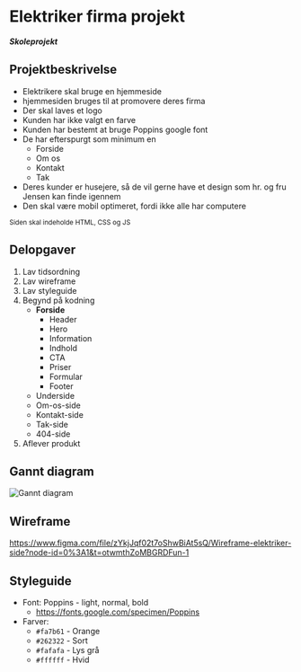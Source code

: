 # Elektriker firma projekt
***Skoleprojekt***

## Projektbeskrivelse
+ Elektrikere skal bruge en hjemmeside
+ hjemmesiden bruges til at promovere deres firma
+ Der skal laves et logo
+ Kunden har ikke valgt en farve
+ Kunden har bestemt at bruge Poppins google font
+ De har efterspurgt som minimum en
  - Forside
  - Om os
  - Kontakt
  - Tak
+ Deres kunder er husejere, så de vil gerne have et design som hr. og fru Jensen kan finde igennem
+ Den skal være mobil optimeret, fordi ikke alle har computere

<sub>Siden skal indeholde HTML, CSS og JS</sub>

## Delopgaver
1. Lav tidsordning
2. Lav wireframe
3. Lav styleguide
4. Begynd på kodning
    - **Forside**
      - Header
      - Hero
      - Information
      - Indhold
      - CTA
      - Priser
      - Formular
      - Footer
    - Underside
    - Om-os-side
    - Kontakt-side
    - Tak-side
    - 404-side
5. Aflever produkt

## Gannt diagram
![Gannt diagram](https://rasmuslytje.dk/wp-content/uploads/2022/11/gannt.png)

## Wireframe
https://www.figma.com/file/zYkjJqf02t7oShwBiAt5sQ/Wireframe-elektriker-side?node-id=0%3A1&t=otwmthZoMBGRDFun-1

## Styleguide
+ Font: Poppins - light, normal, bold 
  - https://fonts.google.com/specimen/Poppins
+ Farver: 
  - `#fa7b61` - Orange
  - `#262322` - Sort
  - `#fafafa` - Lys grå
  - `#ffffff` - Hvid

